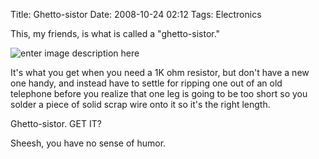 Title: Ghetto-sistor
Date: 2008-10-24 02:12
Tags: Electronics

This, my friends, is what is called a "ghetto-sistor."

![enter image description here](https://img.bityard.net/blog/ghettosistor.jpg)

It's what you get when you need a 1K ohm resistor, but don't have a new one handy, and instead have to settle for ripping one out of an old telephone before you realize that one leg is going to be too short so you solder a piece of solid scrap wire onto it so it's the right length.

Ghetto-sistor. GET IT?

Sheesh, you have no sense of humor.
